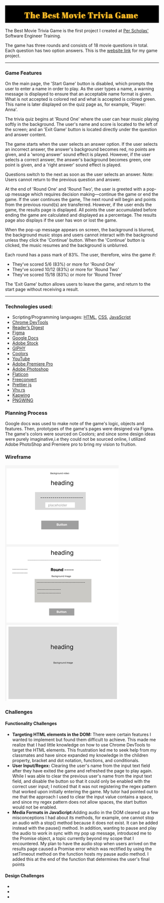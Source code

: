 ![Heading](./Heading-ReadMe.png)
<p> The Best Movie Trivia Game is the first project I created at <a href="https://perscholas.org/courses/software-engineer/software-engineer-atlanta/">Per Scholas'</a> Software Engineer Training.</p> The game has three rounds and consists of 18 movie questions in total. Each question has two option answers. This is the <a href= "https://th876.github.io/triviagame/">website link</a> for my game project.
<hr></hr>
<h3>Game Features</h3>
<p>On the main page, the 'Start Game' button is disabled, which prompts the user to enter a name in order to play. As the user types a name, a warning message is displayed to ensure that an acceptable name format is given. What is not accepted is colored red and what is accepted is colored green. This name is later displayed on the quiz page as, for example, 'Player: Anna'.</p>

<p>The trivia quiz begins at 'Round One' where the user can hear music playing softly in the background. The user's name and score is located to the left of the screen; and an 'Exit Game' button is located directly under the question and answer content.<p>  

<p>The game starts when the user selects an answer option. If the user selects an incorrect answer, the answer's background becomes red, no points are given, and a 'wrong answer' sound effect is played. However, if the user selects a correct answer, the answer's background becomes green, one point is given, and a 'right answer' sound effect is played.</p>

<p>Questions switch to the next as soon as the user selects an answer. Note: Users cannot return to the previous question and answer.</p>

<p>At the end of 'Round One' and 'Round Two', the user is greeted with a pop-up message which requires decision making—continue the game or end the game. If the user continues the game, The next round will begin and points from the previous round(s) are transferred. However, if the user ends the game, the results page is displayed. All points the user accumulated before ending the game are calculated and displayed as a percentage. The results page also displays if the user has won or lost the game.</p>

<p>When the pop-up message appears on screen, the background is blurred, the background music stops and users cannot interact with the background unless they click the 'Continue' button. When the 'Continue' button is clicked, the music resumes and the background is unblurred.</p>

<p>Each round has a pass mark of 83%. The user, therefore, wins the game if: </p>
  <ul>
    <li> They've scored 5/6 (83%) or more for 'Round One'</li>
    <li> They've scored 10/12 (83%) or more for 'Round Two'</li>
    <li> They've scored 15/18 (83%) or more for 'Round Three' </li>
   </ul>
 
 <p>The 'Exit Game' button allows users to leave the game, and return to the start page without receiving a result. </p>
 <hr></hr>
 <h3>Technologies used:</h3>
 <ul>
  <li>Scripting/Programming languages: <a href="https://en.wikipedia.org/wiki/HTML">HTML</a>, <a href="https://en.wikipedia.org/wiki/CSS">CSS</a>, <a href="https://en.wikipedia.org/wiki/JavaScript">JavaScript</a></li>
  <li><a href="https://developer.chrome.com/docs/devtools/open/">Chrome DevTools</a></li>
  <li><a href="https://www.rd.com/article/movie-trivia-facts/">Reader’s Digest</a></li>
  <li><a href="https://www.figma.com/">Figma</a></li>
  <li><a href="https://docs.google.com/">Google Docs</a></li>
  <li><a href="https://stock.adobe.com/">Adobe Stock</a></li>
  <li><a href="https://giphy.com/">GIPHY</a></li>
  <li><a href="https://coolors.co/">Coolors</a></li>
  <li><a href="https://www.youtube.com/">YouTube</a></li>
  <li><a href="https://www.adobe.com/products/premiere/free-trial-download.html">Adobe Premiere Pro</a></li>
  <li><a href="https://www.adobe.com/products/photoshop.html">Adobe Photoshop</a></li>
  <li><a href="https://www.flaticon.com/">Flaticon</a></li>
  <li><a href="https://www.freeconvert.com/video-compressor 
">Freeconvert</a></li>
  <li><a href="https://prettier.io/">Prettier js</a></li>
  <li><a href="https://www.vhv.rs/">Vhv.rs</a></li>
  <li><a href="https://www.kapwing.com/">Kapwing</a></li>
  <li><a href="https://www.pngwing.com/">PNGWING</a></li>  
 </ul>

<h3>Planning Process</h3>
<p>Google docs was used to make note of the game's logic, objects and features. Then, prototypes of the game's pages were designed via Figma. The game's colors were sourced on Coolors; and since some design ideas were purely imaginative,i.e they could not be sourced online, I utilized Adobe PhotoShop and Premiere pro to bring my vision to fruition.</p>

<h3>Wireframe</h3>
<img src="/Wireframe-ReadMe.png">

<h3>Challenges</h3>

<h4>Functionality Challenges</h4>
<ul>
<li><b>Targeting HTML elements in the DOM:</b> There were certain features I wanted to implement but found them difficult to achieve. This made me realize that I had little knowledge on how to use Chrome DevTools to target the HTML elements. This frustration led me to seek help from my classmates and have since expanded my knowledge in the children property, bracket and dot notation, functions, and conditionals.</li>

<li><b>User Input/Regex:</b> Clearing the user's name from the input text field after they have exited the game and refreshed the page to play again. While I was able to clear the previous user's name from the input text field, and disable the button so that it could only be enabled with the correct user input; I noticed that it was not registering the regex pattern that worked upon initially entering the game. My tutor had pointed out to me that the approach I used to clear the input value contains a space, and since my regex pattern does not allow spaces, the start button would not be enabled.</li>
<li><b>Media Formats in JavaScript:</b>Adding audio in the DOM cleared up a few misconceptions I had about its methods, for example, one cannot stop an audio with a stop() method because it does not exist. It can be added instead with the pause() method. In addition, wanting to pause and play the audio to work in sync with my pop up message, introduced me to the Promise object, a topic currently beyond my scope that I encountered. My plan to have the audio stop when users arrived on the results page caused a Promise error which was rectified by using the setTimeout method on the function hosts my pause audio method. I added this at the end of the function that determines the user's final points</li>
</ul>

<h4>Design Challenges</h4>
<ul>
<li></li>
<li></li>
<li></li>
</ul>

<!-- + Unsolved Problems? Error from console at the end of 'Round Three'. It reads, "Uncaught TypeError: Cannot read properties of undefined (reading 'question')
    at generateQuestions (main.js:412:49)
    at main.js:455:7". I am not sure how to fix this at the moment of writing this. + -->
